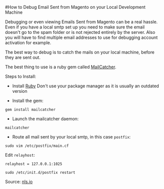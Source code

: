 #How to Debug Email Sent from Magento on your Local Development Machine

Debugging or even viewing Emails Sent from Magento can be a real hassle.
Even if you have a local smtp set up you need to make sure the email doesn't go to the spam folder or is not rejected entirely by the server.
Also you will have to find multiple email addresses to use for debugging account activation for example.

The best way to debug is to catch the mails on your local machine, before they are sent out.

The best thing to use is a ruby gem called [MailCatcher](http://mailcatcher.me/).

Steps to Install:

- Install [Ruby](https://github.com/sstephenson/rbenv)
    Don't use your package manager as it is usually an outdated version

- Install the gem:

```
gem install mailcatcher
```

- Launch the mailcatcher daemon:

```
mailcatcher
```

- Route all mail sent by your local smtp, in this case `postfix`:

```
sudo vim /etc/postfix/main.cf
```

Edit `relayhost`:

```
relayhost = 127.0.0.1:1025
```

```
sudo /etc/init.d/postfix restart
```

Source: [nls.io](https://nls.io/sysadmin/webdev/2013/04/18/use-mailcatcher-on-your-development-box-to-catch-all-outgoing-em.html)
